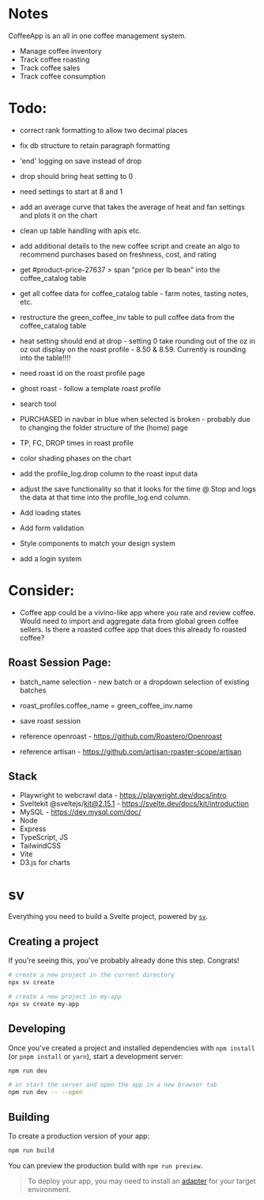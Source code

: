 # Notes

CoffeeApp is an all in one coffee management system.

- Manage coffee inventory
- Track coffee roasting
- Track coffee sales
- Track coffee consumption

# Todo:

- correct rank formatting to allow two decimal places
- fix db structure to retain paragraph formatting
- 'end' logging on save instead of drop
- drop should bring heat setting to 0
- need settings to start at 8 and 1
- add an average curve that takes the average of heat and fan settings and plots it on the chart
- clean up table handling with apis etc.
- add additional details to the new coffee script and create an algo to recommend purchases based on freshness, cost, and rating
- get #product-price-27637 > span "price per lb bean" into the coffee_catalog table
- get all coffee data for coffee_catalog table - farm notes, tasting notes, etc.
- restructure the green_coffee_inv table to pull coffee data from the coffee_catalog table
- heat setting should end at drop - setting 0
  take rounding out of the oz in oz out display on the roast profile - 8.50 & 8.59. Currently is rounding into the table!!!!
- need roast id on the roast profile page
- ghost roast - follow a template roast profile
- search tool
- PURCHASED in navbar in blue when selected is broken - probably due to changing the folder structure of the (home) page
- TP, FC, DROP times in roast profile
- color shading phases on the chart
- add the profile_log.drop column to the roast input data
- adjust the save functionality so that it looks for the time @ Stop and logs the data at that time into the profile_log.end column.

- Add loading states
- Add form validation
- Style components to match your design system
- add a login system

# Consider:

- Coffee app could be a vivino-like app where you rate and review coffee. Would need to import and aggregate data from global green coffee sellers. Is there a roasted coffee app that does this already fo roasted coffee?

## Roast Session Page:

- batch_name selection - new batch or a dropdown selection of existing batches
- roast_profiles.coffee_name = green_coffee_inv.name
- save roast session

- reference openroast - https://github.com/Roastero/Openroast
- reference artisan - https://github.com/artisan-roaster-scope/artisan

## Stack

- Playwright to webcrawl data - https://playwright.dev/docs/intro
- Sveltekit @sveltejs/kit@2.15.1 - https://svelte.dev/docs/kit/introduction
- MySQL - https://dev.mysql.com/doc/
- Node
- Express
- TypeScript, JS
- TailwindCSS
- Vite
- D3.js for charts

# sv

Everything you need to build a Svelte project, powered by [`sv`](https://github.com/sveltejs/cli).

## Creating a project

If you're seeing this, you've probably already done this step. Congrats!

```bash
# create a new project in the current directory
npx sv create

# create a new project in my-app
npx sv create my-app
```

## Developing

Once you've created a project and installed dependencies with `npm install` (or `pnpm install` or `yarn`), start a development server:

```bash
npm run dev

# or start the server and open the app in a new browser tab
npm run dev -- --open
```

## Building

To create a production version of your app:

```bash
npm run build
```

You can preview the production build with `npm run preview`.

> To deploy your app, you may need to install an [adapter](https://svelte.dev/docs/kit/adapters) for your target environment.

